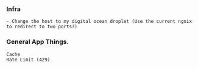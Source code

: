 
### Infra
    - Change the host to my digital ocean droplet (Use the current ngnix to redirect to two ports?)

### General App Things.
    Cache
    Rate Limit (429)


